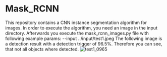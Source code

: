 # Mask_RCNN
This repository contains a CNN instance segmentation algorithm for images.
In order to execute the algorithm, you need an image in the input directory.
Afterwards you execute the mask_rcnn_images.py file with following example params:
--input ../input/test1.jpeg
The following image is a detection result with a detection trigger of 96.5%. Therefore you can see, that not all objects where detected. 
![test1_0965](https://user-images.githubusercontent.com/45377658/197677605-be4c60b0-0d2a-45b5-83f3-c6c9b7695090.jpg)
